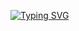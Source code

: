 [![Typing SVG](https://readme-typing-svg.demolab.com?font=Fira+Code&pause=1000&color=9E39D7&width=435&lines=%D1%81%D0%B0%D1%83%D0%BD%D0%B4%D0%B2%D0%B5%D0%B9%D0%B2+%D0%B2%D1%8B%D1%81%D1%88%D0%B8%D0%B9%2C%D0%B0%D0%B2%D1%82%D0%BE%D0%B1%D0%BE%D1%82%D1%8B+%D0%BD%D0%B8%D0%B7%D1%88%D0%B8%D0%B5)](https://git.io/typing-svg)
